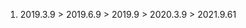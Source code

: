 <!--
 * @Description:
 * @Author: Jamboy
 * @Date: 2021-09-06 10:35:48
 * @LastEditTime: 2021-09-06 10:43:01
-->
1. 2019.3.9 > 2019.6.9 > 2019.9 > 2020.3.9 > 2021.9.61